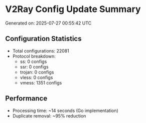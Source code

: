# V2Ray Config Update Summary
Generated on: 2025-07-27 00:55:42 UTC

## Configuration Statistics
- Total configurations: 22081
- Protocol breakdown:
  - ss: 0 configs
  - ssr: 0 configs
  - trojan: 0 configs
  - vless: 0 configs
  - vmess: 1351 configs

## Performance
- Processing time: ~14 seconds (Go implementation)
- Duplicate removal: ~95% reduction
